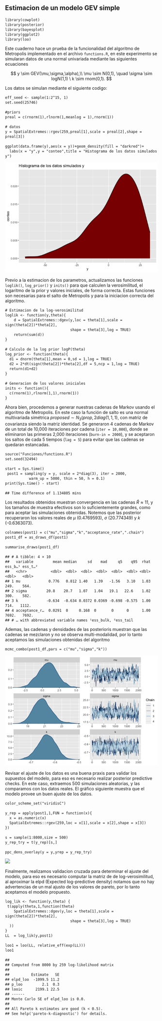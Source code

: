 ## Estimacion de un modelo GEV simple

    library(cowplot)
    library(posterior)
    library(bayesplot)
    library(ggplot2)
    library(loo)

Este cuaderno hace un prueba de la funcionalidad del algoritmo de
Metropolis implementado en el archivo `functions.R`, en este experimento
se simularan datos de una normal univariada mediante las siguientes
ecuaciones

$$
y  \sim GEV(\mu,\sigma,\alpha),\\
\mu \sim N(0,1), \quad \sigma \sim logN(1,1) \ k \sim rnom(0,1).
$$

Los datos se simulan mediante el siguiente codigo:

    eff_seed <- sample(1:2^15, 1)
    set.seed(25746)

    #priors
    preal = c(rnorm(1),rlnorm(1,meanlog = 1),rnorm(1))

    # datos
    y = SpatialExtremes::rgev(259,preal[1],scale = preal[2],shape = preal[3])

    ggplot(data.frame(y),aes(x = y))+geom_density(fill = "darkred")+
      labs(x = "y",y = "conteo",title = "Histograma de los datos simulados y")

![](Figures/unnamed-chunk-2-1.png)

Previo a la estimacion de los parametros, actualizamos las
funciones `loglik()`, `log_prior()` y `inits()` para que calculen la
verosimilitud, el logaritmo de la prior y valores iniciales, de forma
correcta. Estas funciones son necesarias para el salto de Metropolis
y para la iniciacion correcta del algoritmo.

    # Estimacion de la log-verosimilitud
    loglik <- function(y,theta){
        d = SpatialExtremes::dgev(y,loc = theta[1],scale = sign(theta[2])*theta[2],
                                  shape = theta[3],log = TRUE)
        return(sum(d))
    }

    # Calculo de la log prior logP(theta)
    log_prior <- function(theta){
      d1 = dnorm(theta[1],mean = 0,sd = 1,log = TRUE)
      d2 = 2*dt(sign(theta[2])*theta[2],df = 5,ncp = 1,log = TRUE)
      return(d1+d2)
    }

    # Generacion de los valores iniciales
    inits <- function(){
      c(rnorm(1),rlnorm(1,1),rnorm(1))
    }

Ahora bien, procedemos a generar nuestras cadenas de Markov usando el
algoritmo de Metropolis. En este caso la función de salto es una normal
multivariada simétrica $proposed \sim N_3(prop,2diag(1,1,1)$,
con matriz de covarianza siendo la matriz identidad. Se generaron 4
cadenas de Markov de un total de 10,000 iteraciones por cadena
(`iter = 10,000`), donde se eliminaron las primeras 2,000 iteraciones
(`burn-in = 2000`), y se aceptaron los saltos de cada 5 tiempos
(`lag = 5`) para evitar que las cadenas se quedaran estancadas.

    source("Funciones/functions.R")
    set.seed(32494)

    start = Sys.time()
     post1 = sampling(y = y, scale = 2*diag(3), iter = 2000,
               warm_up = 5000, thin = 50, h = 0.1)
    print(Sys.time() - start)

    ## Time difference of 1.134805 mins

Los resultados obtenidos muestran convergencia en las cadenas $\hat R \approx 1$1, y
los tamaños de muestra efectivos son lo suficientemente grandes, como
para aceptar las simulaciones obtenidas. Notemos que las posterior
recuperaron los valores reales de $\mu$ (0.4769593), $\sigma$ (20.774349) y $k$
(-0.6363073).

    colnames(post1) = c("mu","sigma","k","acceptance_rate",".chain")
    post1_df = as_draws_df(post1)

    summarise_draws(post1_df)

    ## # A tibble: 4 × 10
    ##   variable         mean median     sd    mad     q5    q95  rhat ess_b…¹ ess_t…²
    ##   <chr>           <dbl>  <dbl>  <dbl>  <dbl>  <dbl>  <dbl> <dbl>   <dbl>   <dbl>
    ## 1 mu             0.776   0.812 1.40   1.39   -1.56   3.10   1.03    249.    564.
    ## 2 sigma         20.8    20.7   1.07   1.04   19.1   22.6    1.02    300.    582.
    ## 3 k             -0.634  -0.634 0.0372 0.0369 -0.698 -0.575  1.00    714.   1112.
    ## 4 acceptance_r…  0.0291  0     0.168  0       0      0      1.00   7692.   7692.
    ## # … with abbreviated variable names ¹​ess_bulk, ²​ess_tail

Ademas, las cadenas y densidades de las posterioris muestran que las
cadenas se mezclaron y no se observa multi-modalidad, por lo tanto
aceptamos las simulaciones obtenidas del algoritmo

    mcmc_combo(post1_df,pars = c("mu","sigma","k"))

![](Figures/unnamed-chunk-6-1.png)

Revisar el ajuste de los datos es una buena praxis para validar los
supuestos del modelo, para eso es necesario realizar posterior
predictive checks. En este caso, extraemos 500 simulaciones aleatorias,
y las comparamos con los datos reales. El gráfico siguiente muestra que
el modelo provee un buen ajuste de los datos.

    color_scheme_set("viridisC")

    y_rep = apply(post1,1,FUN = function(x){
      x = as.numeric(x)
      SpatialExtremes::rgev(259,loc = x[1],scale = x[2],shape = x[3])
    })

    s = sample(1:8000,size = 500)
    y_rep_try = t(y_rep)[s,]

    ppc_dens_overlay(y = y,yrep = y_rep_try)

![](Figures/nnamed-chunk-7-1.png)

Finalmente, realizamos validacion cruzada para determinar el ajuste del
modelo, para eso es necesario computar la matriz de de
log-verosimilitud, al aproximar la elpd (Expected log-predictive
density) notamos que no hay advertencias de un mal ajusto de los valores
de pareto, por lo tanto aceptamos el modelo propuesto.

    log_lik <- function(y,theta) {
     t(apply(theta,1,function(theta)
        SpatialExtremes::dgev(y,loc = theta[1],scale = sign(theta[2])*theta[2],
                                  shape = theta[3],log = TRUE)
      ))
    }
    LL  = log_lik(y,post1)

    loo1 = loo(LL, relative_eff(exp(LL)))
    loo1

    ## 
    ## Computed from 8000 by 259 log-likelihood matrix
    ## 
    ##          Estimate   SE
    ## elpd_loo  -1099.5 11.2
    ## p_loo         2.1  0.3
    ## looic      2199.1 22.5
    ## ------
    ## Monte Carlo SE of elpd_loo is 0.0.
    ## 
    ## All Pareto k estimates are good (k < 0.5).
    ## See help('pareto-k-diagnostic') for details.
